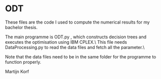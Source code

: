 # ODT
These files are the code I used to compute the numerical results for my bachelor thesis.

The main programme is ODT.py , which constructs decision trees and executes the optimisation using IBM CPLEX.\\
This file needs DataProcessing.py to read the data files and fetch all the parameter.\\ 

Note that the data files need to be in the same folder for the programme to function properly.

Martijn Korf
